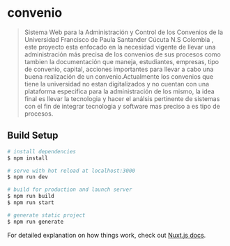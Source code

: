 # convenio

>Sistema Web para la Administración y Control de los Convenios de la Universidad Francisco de Paula Santander Cúcuta N.S Colombia , este proyecto esta enfocado en la necesidad vigente de llevar una administración más precisa de los convenios de sus procesos como tambien la documentación que maneja, estudiantes, empresas, tipo de convenio, capital, acciones importantes para llevar a cabo una buena realización de un convenio.Actualmente los convenios que tiene la universidad no estan digitalizados y no cuentan con una plataforma especifica para la administración de los mismo, la idea final es llevar la tecnologia y hacer el análsis pertinente de sistemas con el fin de integrar tecnologia y software mas preciso a es tipo de procesos.

## Build Setup

```bash
# install dependencies
$ npm install

# serve with hot reload at localhost:3000
$ npm run dev

# build for production and launch server
$ npm run build
$ npm run start

# generate static project
$ npm run generate
```

For detailed explanation on how things work, check out [Nuxt.js docs](https://nuxtjs.org).
